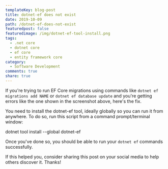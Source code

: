 ```yaml
---
templateKey: blog-post
title: dotnet-ef does not exist
date: 2019-10-09
path: /dotnet-ef-does-not-exist
featuredpost: false
featuredimage: /img/dotnet-ef-tool-install.png
tags:
  - .net core
  - dotnet core
  - ef core
  - entity framework core
category:
  - Software Development
comments: true
share: true
---
```


If you're trying to run EF Core migrations using commands like `dotnet ef migrations add NAME` or `dotnet ef database update` and you're getting errors like the one shown in the screenshot above, here's the fix.

You need to install the dotnet-ef tool, ideally globally so you can run it from anywhere. To do so, run this script from a command prompt/terminal window:

dotnet tool install --global dotnet-ef

Once you've done so, you should be able to run your `dotnet ef` commands successfully.

If this helped you, consider sharing this post on your social media to help others discover it. Thanks!
